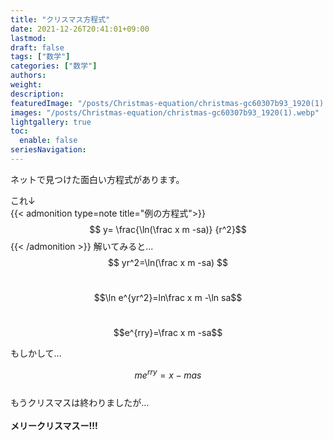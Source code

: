 ```yaml
---
title: "クリスマス方程式"
date: 2021-12-26T20:41:01+09:00
lastmod:
draft: false
tags: ["数学"]
categories: ["数学"]
authors:
weight:
description:
featuredImage: "/posts/Christmas-equation/christmas-gc60307b93_1920(1).webp"
images: "/posts/Christmas-equation/christmas-gc60307b93_1920(1).webp"
lightgallery: true
toc:
  enable: false
seriesNavigation:
---
```


ネットで見つけた面白い方程式があります。
<!--more-->
これ↓
<br />
{{< admonition type=note title="例の方程式">}}
$$ y= \frac{\ln(\frac x m -sa)} {r^2}$$
{{< /admonition >}}
解いてみると...
$$ yr^2=\ln(\frac x m -sa) $$
<br />

$$\ln e^{yr^2}=ln\frac x m -\ln sa$$
<br />

$$e^{rry}=\frac x m -sa$$

もしかして...

$$me^{rry} = x-mas$$
<br />
もうクリスマスは終わりましたが...
<br /><br />
**メリークリスマスー!!!**